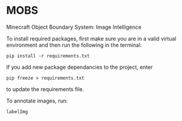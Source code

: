 # MOBS
Minecraft Object Boundary System: Image Intelligence

To install required packages, first make sure you are in a valid virtual environment and then run the following in the terminal:
```commandline
pip install -r requirements.txt
```

If you add new package dependancies to the project, enter
```commandline
pip freeze > requirements.txt
```
to update the requirements file.

To annotate images, run:
```commandline
labelImg
```
